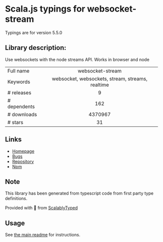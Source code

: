 
# Scala.js typings for websocket-stream

Typings are for version 5.5.0

## Library description:
Use websockets with the node streams API. Works in browser and node

|                    |                 |
| ------------------ | :-------------: |
| Full name          | websocket-stream |
| Keywords           | websocket, websockets, stream, streams, realtime |
| # releases         | 9 |
| # dependents       | 162 |
| # downloads        | 4370967 |
| # stars            | 31 |

## Links
- [Homepage](https://github.com/maxogden/websocket-stream#readme)
- [Bugs](https://github.com/maxogden/websocket-stream/issues)
- [Repository](https://github.com/maxogden/websocket-stream)
- [Npm](https://www.npmjs.com/package/websocket-stream)
    


## Note
This library has been generated from typescript code from first party type definitions.

Provided with :purple_heart: from [ScalablyTyped](https://github.com/oyvindberg/ScalablyTyped)

## Usage
See [the main readme](../../readme.md) for instructions.


